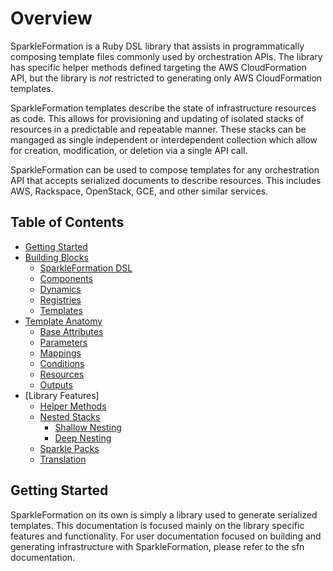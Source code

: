 # Overview

SparkleFormation is a Ruby DSL library that assists in programmatically
composing template files commonly used by orchestration APIs. The library
has specific helper methods defined targeting the AWS CloudFormation
API, but the library is _not_ restricted to generating only AWS CloudFormation
templates.

SparkleFormation templates describe the state of infrastructure resources
as code. This allows for provisioning and updating of isolated stacks of
resources in a predictable and repeatable manner. These stacks can be
mangaged as single independent or interdependent collection which allow
for creation, modification, or deletion via a single API call.

SparkleFormation can be used to compose templates for any orchestration
API that accepts serialized documents to describe resources. This includes
AWS, Rackspace, OpenStack, GCE, and other similar services.

## Table of Contents

- [Getting Started](#getting-started)
- [Building Blocks](building-blocks.md)
  - [SparkleFormation DSL](building-blocks.md#the-dsl)
  - [Components](building-blocks.md#components)
  - [Dynamics](building-blocks.md#dynamics)
  - [Registries](building-blocks.md#registries)
  - [Templates](building-blocks.md#templates)
- [Template Anatomy](anatomy.md)
  - [Base Attributes](anatomy.md#base-attributes)
  - [Parameters](anatomy.md#parameters)
  - [Mappings](anatomy.md#mappings)
  - [Conditions](anatomy.md#conditions)
  - [Resources](anatomy.md#resources)
  - [Outputs](anatomy.md#outputs)
- [Library Features]
  - [Helper Methods](helper_methods.md)
  - [Nested Stacks](nested-stacks.md)
    - [Shallow Nesting](nested-stacks.md#shallow-nesting)
    - [Deep Nesting](nested-stacks.md#deep-nesting)
  - [Sparkle Packs](sparkle-packs.md)
  - [Translation](translation.md)

## Getting Started

SparkleFormation on its own is simply a library used to generate serialized
templates. This documentation is focused mainly on the library specific
features and functionality. For user documentation focused on building and
generating infrastructure with SparkleFormation, please refer to the
sfn documentation.